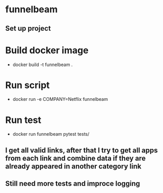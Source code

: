 # funnelbeam
## Set up project
# Build docker image
- docker build -t funnelbeam  .
# Run script
- docker run -e COMPANY=Netflix funnelbeam
# Run test
- docker run funnelbeam pytest tests/
## I get all valid links, after that I try to get all apps from each link and combine data if they are already appeared in another category link
## Still need more tests and improce logging
